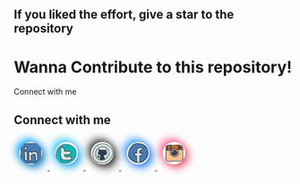 ## If you liked the effort, give a star to the repository 

# Wanna Contribute to this repository!
Connect with me


## Connect with me


<a href="https://www.linkedin.com/in/akhlakh-ahmed-reja/" target="_blank">
  <img src="assets/logos/linkedin.png" alt="LinkedIn" width="40" height="40" style="margin: 10px; box-shadow: 5px 5px 15px #0077B5, -5px -5px 15px #00aaff; border-radius: 50%;">
</a>
<a href="https://twitter.com/zubrist2" target="_blank">
  <img src="assets/logos/twitter.png" alt="Twitter" width="40" height="40" style="margin: 10px; box-shadow: 5px 5px 15px #1DA1F2, -5px -5px 15px #33ccff; border-radius: 50%;">
</a>
<a href="https://github.com/zubrist" target="_blank">
  <img src="assets/logos/github.png" alt="GitHub" width="40" height="40" style="margin: 10px; box-shadow: 5px 5px 15px #181717, -5px -5px 15px #333333; border-radius: 50%;">
</a>
<a href="https://www.facebook.com/akhlakh.ahmedreja.9/" target="_blank">
  <img src="assets/logos/facebook.png" alt="Facebook" width="40" height="40" style="margin: 10px; box-shadow: 5px 5px 15px #1877F2, -5px -5px 15px #3399ff; border-radius: 50%;">
</a>
<a href="https://www.instagram.com/_zubrist_" target="_blank">
  <img src="assets/logos/instagram.png" alt="Instagram" width="40" height="40" style="margin: 10px; box-shadow: 5px 5px 15px #E4405F, -5px -5px 15px #ff5c8d; border-radius: 50%;">
</a>
